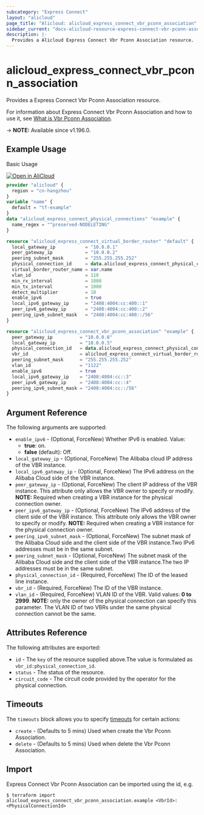```yaml
---
subcategory: "Express Connect"
layout: "alicloud"
page_title: "Alicloud: alicloud_express_connect_vbr_pconn_association"
sidebar_current: "docs-alicloud-resource-express-connect-vbr-pconn-association"
description: |-
  Provides a Alicloud Express Connect Vbr Pconn Association resource.
---
```


# alicloud_express_connect_vbr_pconn_association

Provides a Express Connect Vbr Pconn Association resource.

For information about Express Connect Vbr Pconn Association and how to use it, see [What is Vbr Pconn Association](https://www.alibabacloud.com/help/en/express-connect/latest/associatephysicalconnectiontovirtualborderrouter#doc-api-Vpc-AssociatePhysicalConnectionToVirtualBorderRouter).

-> **NOTE:** Available since v1.196.0.

## Example Usage

Basic Usage

<div style="display: block;margin-bottom: 40px;"><div class="oics-button" style="float: right;position: absolute;margin-bottom: 10px;">
  <a href="https://api.aliyun.com/api-tools/terraform?resource=alicloud_express_connect_vbr_pconn_association&exampleId=d9543fa5-a48a-06df-214d-309be13ec1efa422f253&activeTab=example&spm=docs.r.express_connect_vbr_pconn_association.0.d9543fa5a4&intl_lang=EN_US" target="_blank">
    <img alt="Open in AliCloud" src="https://img.alicdn.com/imgextra/i1/O1CN01hjjqXv1uYUlY56FyX_!!6000000006049-55-tps-254-36.svg" style="max-height: 44px; max-width: 100%;">
  </a>
</div></div>

```terraform
provider "alicloud" {
  region = "cn-hangzhou"
}
variable "name" {
  default = "tf-example"
}
data "alicloud_express_connect_physical_connections" "example" {
  name_regex = "^preserved-NODELETING"
}

resource "alicloud_express_connect_virtual_border_router" "default" {
  local_gateway_ip           = "10.0.0.1"
  peer_gateway_ip            = "10.0.0.2"
  peering_subnet_mask        = "255.255.255.252"
  physical_connection_id     = data.alicloud_express_connect_physical_connections.example.connections.0.id
  virtual_border_router_name = var.name
  vlan_id                    = 110
  min_rx_interval            = 1000
  min_tx_interval            = 1000
  detect_multiplier          = 10
  enable_ipv6                = true
  local_ipv6_gateway_ip      = "2408:4004:cc:400::1"
  peer_ipv6_gateway_ip       = "2408:4004:cc:400::2"
  peering_ipv6_subnet_mask   = "2408:4004:cc:400::/56"
}

resource "alicloud_express_connect_vbr_pconn_association" "example" {
  peer_gateway_ip          = "10.0.0.6"
  local_gateway_ip         = "10.0.0.5"
  physical_connection_id   = data.alicloud_express_connect_physical_connections.example.connections.2.id
  vbr_id                   = alicloud_express_connect_virtual_border_router.default.id
  peering_subnet_mask      = "255.255.255.252"
  vlan_id                  = "1122"
  enable_ipv6              = true
  local_ipv6_gateway_ip    = "2408:4004:cc::3"
  peer_ipv6_gateway_ip     = "2408:4004:cc::4"
  peering_ipv6_subnet_mask = "2408:4004:cc::/56"
}
```

## Argument Reference

The following arguments are supported:
* `enable_ipv6` - (Optional, ForceNew) Whether IPv6 is enabled. Value:
  - **true**: on.
  - **false** (default): Off.
* `local_gateway_ip` - (Optional, ForceNew) The Alibaba cloud IP address of the VBR instance.
* `local_ipv6_gateway_ip` - (Optional, ForceNew) The IPv6 address on the Alibaba Cloud side of the VBR instance.
* `peer_gateway_ip` - (Optional, ForceNew) The client IP address of the VBR instance. This attribute only allows the VBR owner to specify or modify. **NOTE:** Required when creating a VBR instance for the physical connection owner.
* `peer_ipv6_gateway_ip` - (Optional, ForceNew) The IPv6 address of the client side of the VBR instance. This attribute only allows the VBR owner to specify or modify. **NOTE:** Required when creating a VBR instance for the physical connection owner.
* `peering_ipv6_subnet_mask` - (Optional, ForceNew) The subnet mask of the Alibaba Cloud side and the client side of the VBR instance.Two IPv6 addresses must be in the same subnet.
* `peering_subnet_mask` - (Optional, ForceNew) The subnet mask of the Alibaba Cloud side and the client side of the VBR instance.The two IP addresses must be in the same subnet.
* `physical_connection_id` - (Required, ForceNew) The ID of the leased line instance.
* `vbr_id` - (Required, ForceNew) The ID of the VBR instance.
* `vlan_id` - (Required, ForceNew) VLAN ID of the VBR. Valid values: **0 to 2999**. **NOTE:** only the owner of the physical connection can specify this parameter. The VLAN ID of two VBRs under the same physical connection cannot be the same.


## Attributes Reference

The following attributes are exported:
* `id` - The `key` of the resource supplied above.The value is formulated as `vbr_id:physical_connection_id`.
* `status` - The status of the resource.
* `circuit_code` - The circuit code provided by the operator for the physical connection.

## Timeouts

The `timeouts` block allows you to specify [timeouts](https://www.terraform.io/docs/configuration-0-11/resources.html#timeouts) for certain actions:
* `create` - (Defaults to 5 mins) Used when create the Vbr Pconn Association.
* `delete` - (Defaults to 5 mins) Used when delete the Vbr Pconn Association.

## Import

Express Connect Vbr Pconn Association can be imported using the id, e.g.

```shell
$ terraform import alicloud_express_connect_vbr_pconn_association.example <VbrId>:<PhysicalConnectionId>
```